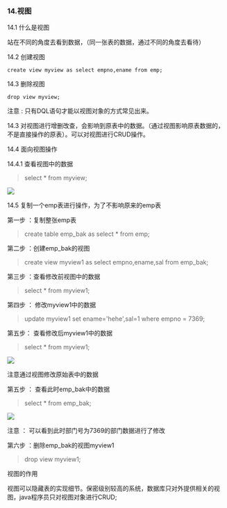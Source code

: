 ### 14.视图

14.1 什么是视图

站在不同的角度去看到数据，（同一张表的数据，通过不同的角度去看待）

14.2 创建视图

    create view myview as select empno,ename from emp;

14.3 删除视图

    drop view myview;

注意 : 只有DQL语句才能以视图对象的方式常见出来。

14.3 对视图进行增删改查，会影响到原表中的数据。（通过视图影响原表数据的，不是直接操作的原表）。可以对视图进行CRUD操作。

14.4 面向视图操作

14.4.1 查看视图中的数据
> select * from myview;

![](https://gitee.com/YunboCheng/imageBad/raw/master/image/20210609183158.png)

14.5 复制一个emp表进行操作，为了不影响原来的emp表

第一步 ：复制整张emp表
> create table emp_bak as select * from emp;

第二步 ：创建emp_bak的视图
> create view myview1 as select empno,ename,sal from emp_bak;

第三步 ：查看修改前视图中的数据
> select * from myview1;

第四步 ： 修改myview1中的数据
> update myview1 set ename='hehe',sal=1 where empno = 7369;

第五步： 查看修改后myview1中的数据
> select * from myview1;

![](https://gitee.com/YunboCheng/imageBad/raw/master/image/20210609184229.png)

注意通过视图修改原始表中的数据

第五步 ： 查看此时emp_bak中的数据
> select * from emp_bak;

![](https://gitee.com/YunboCheng/imageBad/raw/master/image/20210609184732.png)

注意 ： 可以看到此时部门号为7369的部门数据进行了修改

第六步 ：删除emp_bak的视图myview1
> drop view myview1;

视图的作用

视图可以隐藏表的实现细节。保密级别较高的系统，数据库只对外提供相关的视图，java程序员只对视图对象进行CRUD;